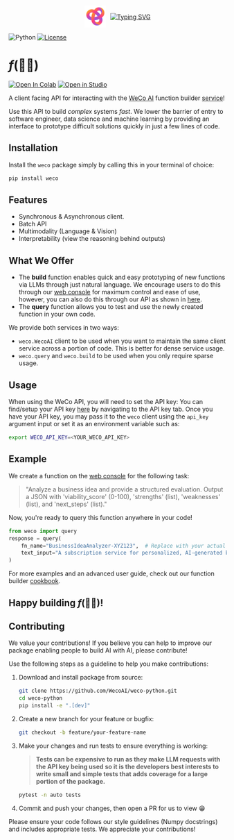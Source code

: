 <div align="center" style="display: flex; align-items: center; justify-content: center;">
  <img src="assets/weco.svg" alt="WeCo AI" style="height: 50px; margin-right: 10px;">
  <a href="https://git.io/typing-svg"><img src="https://readme-typing-svg.demolab.com?font=Georgia&size=32&duration=4000&pause=400&color=FD4578&vCenter=true&multiline=false&width=200&height=50&lines=WeCo+Client" alt="Typing SVG" /></a>
</div>

![Python](https://img.shields.io/badge/Python-3.10.14-blue)
[![License](https://img.shields.io/badge/License-MIT-green.svg)](https://opensource.org/licenses/MIT)

<!-- TODO: Update examples -->
# $f$(👷‍♂️)

<a href="https://colab.research.google.com/github/WecoAI/weco-python/blob/main/examples/cookbook.ipynb" target="_parent"><img src="https://colab.research.google.com/assets/colab-badge.svg" alt="Open In Colab" width=110 height=20/></a>
<a target="_blank" href="https://lightning.ai/new?repo_url=https%3A%2F%2Fgithub.com%2FWecoAI%2Fweco-python%2Fblob%2Fmain%2Fexamples%2Fcookbook.ipynb"><img src="https://pl-bolts-doc-images.s3.us-east-2.amazonaws.com/app-2/studio-badge.svg" alt="Open in Studio" width=100 height=20/></a>

A client facing API for interacting with the [WeCo AI](https://www.weco.ai/) function builder [service](https://weco-app.vercel.app/function)!


Use this API to build *complex* systems *fast*. We lower the barrier of entry to software engineer, data science and machine learning by providing an interface to prototype difficult solutions quickly in just a few lines of code.

## Installation

Install the `weco` package simply by calling this in your terminal of choice:
```bash
pip install weco
```

## Features
- Synchronous & Asynchronous client.
- Batch API
- Multimodality (Language & Vision)
- Interpretability (view the reasoning behind outputs)


## What We Offer

- The **build** function enables quick and easy prototyping of new functions via LLMs through just natural language. We encourage users to do this through our [web console](https://weco-app.vercel.app/function) for maximum control and ease of use, however, you can also do this through our API as shown in [here](examples/cookbook.ipynb).
- The **query** function allows you to test and use the newly created function in your own code.

We provide both services in two ways:
- `weco.WecoAI` client to be used when you want to maintain the same client service across a portion of code. This is better for dense service usage.
- `weco.query` and `weco.build` to be used when you only require sparse usage.

## Usage

When using the WeCo API, you will need to set the API key:
You can find/setup your API key [here](https://weco-app.vercel.app/account) by navigating to the API key tab. Once you have your API key, you may pass it to the `weco` client using the `api_key` argument input or set it as an environment variable such as:
```bash
export WECO_API_KEY=<YOUR_WECO_API_KEY>
```

## Example

We create a function on the [web console](https://weco-app.vercel.app/function) for the following task:
> "Analyze a business idea and provide a structured evaluation. Output a JSON with 'viability_score' (0-100), 'strengths' (list), 'weaknesses' (list), and 'next_steps' (list)."

Now, you're ready to query this function anywhere in your code!

```python
from weco import query
response = query(
    fn_name="BusinessIdeaAnalyzer-XYZ123",  # Replace with your actual function name
    text_input="A subscription service for personalized, AI-generated bedtime stories for children."
)
```

For more examples and an advanced user guide, check out our function builder [cookbook](examples/cookbook.ipynb).

## Happy building $f$(👷‍♂️)!

## Contributing

We value your contributions! If you believe you can help to improve our package enabling people to build AI with AI, please contribute!

Use the following steps as a guideline to help you make contributions:

1. Download and install package from source:
   ```bash
   git clone https://github.com/WecoAI/weco-python.git
   cd weco-python
   pip install -e ".[dev]"
   ```

2. Create a new branch for your feature or bugfix:
   ```bash
   git checkout -b feature/your-feature-name
   ```

3. Make your changes and run tests to ensure everything is working:
   
   > **Tests can be expensive to run as they make LLM requests with the API key being used so it is the developers best interests to write small and simple tests that adds coverage for a large portion of the package.**
   
   ```bash
   pytest -n auto tests
   ```

4. Commit and push your changes, then open a PR for us to view 😁

Please ensure your code follows our style guidelines (Numpy docstrings) and includes appropriate tests. We appreciate your contributions!
